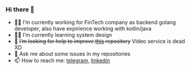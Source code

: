 ### Hi there 👋

- 🐱‍💻 I’m currently working for FinTech company as backend golang developer, also have expirience working with kotlin/java
- 🐱‍👤 I’m currently learning system design
- 🤔 ~~I’m looking for help to improve [this](https://github.com/Kirimatt/WasdReplayAndroid) repository~~ Video service is dead XD
- 💬 Ask me about some issues in my repositories
- 📫 How to reach me: [telegram](https://t.me/kirimatt), [linkedin](https://www.linkedin.com/in/kirimatt/)
